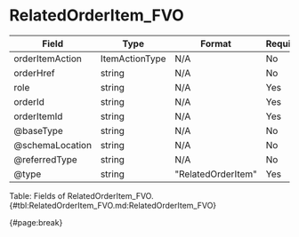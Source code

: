 <!--
    ATTENTION: This file was generated via gradle!
               Do NOT manually edit this file! Any such changes will be overwritten!
-->

# RelatedOrderItem_FVO

| Field | Type | Format | Required |
| ------- | ------- | ------- | --- |
| orderItemAction | ItemActionType | N/A | No |
| orderHref | string | N/A | No |
| role | string | N/A | Yes |
| orderId | string | N/A | Yes |
| orderItemId | string | N/A | Yes |
| @baseType | string | N/A | No |
| @schemaLocation | string | N/A | No |
| @referredType | string | N/A | No |
| @type | string | "RelatedOrderItem" | Yes |

Table: Fields of RelatedOrderItem_FVO. {#tbl:RelatedOrderItem_FVO.md:RelatedOrderItem_FVO}

{#page:break}
